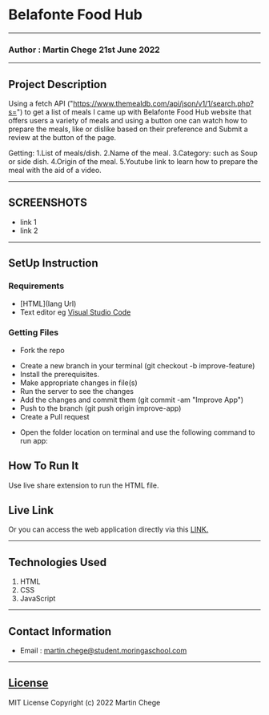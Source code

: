 # Belafonte Food Hub
*****
### Author : Martin Chege 21st June 2022
****
## Project Description
Using a fetch API ("https://www.themealdb.com/api/json/v1/1/search.php?s=") to get a list of meals I came up with Belafonte Food Hub website that offers users a variety of meals and using a button one can watch how to prepare the meals, like or dislike based on their preference and Submit a review at the button of the page.

Getting:
1.List of meals/dish.
2.Name of the meal.
3.Category: such as Soup or side dish.
4.Origin of the meal.
5.Youtube link to learn how to prepare the meal with the aid of a video.
******

## SCREENSHOTS
- link 1
- link 2


********
## SetUp Instruction
### Requirements
* [HTML](lang Url)
* Text editor eg [Visual Studio Code](https://code.visualstudio.com/download)


### Getting Files
* Fork the repo
- Create a new branch in your terminal (git checkout -b improve-feature)
- Install the prerequisites.
- Make appropriate changes in file(s)
- Run the server to see the changes
- Add the changes and commit them (git commit -am "Improve App")
- Push to the branch (git push origin improve-app)
- Create a Pull request
* Open the folder location on terminal and use the following command to run app:

## How To Run It
Use live share extension to run the HTML file.
## Live Link
Or you can access the web application directly via this [LINK.](link.com/)
*****

## Technologies Used
1. HTML
2. CSS
3. JavaScript

*****
## Contact Information
* Email : martin.chege@student.moringaschool.com
*****
## [License](LICENSE)
MIT License
Copyright (c) 2022 Martin Chege